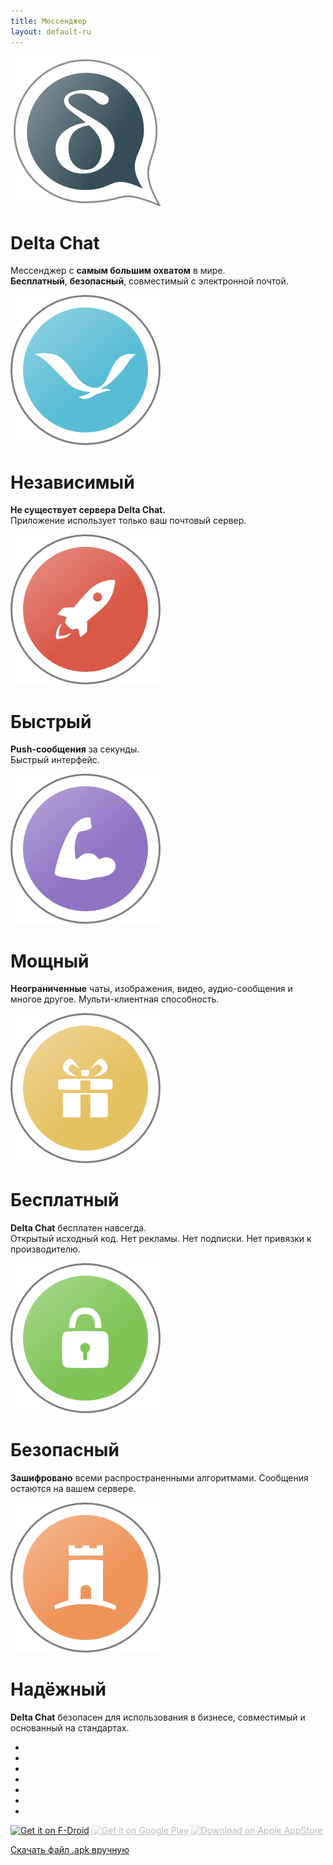 ```yaml
---
title: Мессенджер
layout: default-ru
---
```


<!-- The content slider must have exactly 7 pages! -->
<!-- START OF CONTENT SLIDER -->
<link rel="stylesheet" property="stylesheet" href="../assets/css/content-slider.css" type="text/css" />
<div id="contentContainer"><div id="contentWrapper">

<div>
   <img src="../assets/home/intro1.png" alt="" />
   <h1>Delta Chat</h1>
   <p>Мессенджер с <b>самым большим охватом</b> в мире.<br/><b>Бесплатный</b>, <b>безопасный</b>, совместимый с электронной почтой.</p>
</div>

<div>
   <img src="../assets/home/intro2.png" alt="" />
   <h1>Независимый</h1>
   <!-- <p><b>No dependencies</b> to foreign computers or services. The app only uses your email-server.</p> -->
   <p><b>Не существует сервера Delta Chat.</b><br/>Приложение использует только ваш почтовый сервер.</p>
</div>

<div>
   <img src="../assets/home/intro3.png" alt="" />
   <h1>Быстрый</h1>
   <p><b>Push-сообщения</b> за секунды.<br/>Быстрый интерфейс.</p>
</div>

<div>
   <img src="../assets/home/intro4.png" alt="" />
   <h1>Мощный</h1>
   <p><b>Неограниченные</b> чаты, изображения, видео, аудио-сообщения и многое другое. Мульти-клиентная способность.</p>
</div>

<div>
   <img src="../assets/home/intro5.png" alt="" />
   <h1>Бесплатный</h1>
   <p><b>Delta Chat</b> бесплатен навсегда.<br/>Открытый исходный код. Нет рекламы. Нет подписки. Нет привязки к производителю.</p>
</div>

<div>
   <img src="../assets/home/intro6.png" alt="" />
   <h1>Безопасный</h1>
   <p><b>Зашифровано</b> всеми распространенными алгоритмами. Сообщения остаются на вашем сервере.</p>
</div>

<div>
   <img src="../assets/home/intro7.png" alt="" />
   <h1>Надёжный</h1>
   <p><b>Delta Chat</b> безопасен для использования в бизнесе, совместимый и основанный на стандартах.</p>
</div>

</div></div>

<div id="navLinks">
  <ul>
    <li class="itemLinks" data-pos="0"></li>
    <li class="itemLinks" data-pos="1"></li>
    <li class="itemLinks" data-pos="2"></li>
    <li class="itemLinks" data-pos="3"></li>
    <li class="itemLinks" data-pos="4"></li>
    <li class="itemLinks" data-pos="5"></li>
    <li class="itemLinks" data-pos="6"></li>
  </ul>
</div>
<script src="../assets/css/content-slider.js"></script>
<!-- END OF CONTENT SLIDER -->

[<img src="../assets/home/get-it-on-fdroid.png" alt="Get it on F-Droid" width="200" />](download)
[<img src="../assets/home/get-it-on-gplay.png" alt="Get it on Google Play" width="200" style="filter: opacity(.3) grayscale(1);" />](download)
[<img src="../assets/home/get-it-on-ios.png" alt="Download on Apple AppStore" width="200" style="filter: opacity(.3) grayscale(1);" />](download)

[Скачать файл .apk вручную](download)
